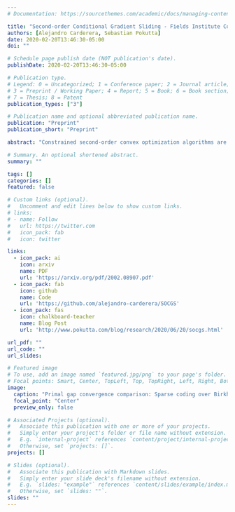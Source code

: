 ```yaml
---
# Documentation: https://sourcethemes.com/academic/docs/managing-content/

title: "Second-order Conditional Gradient Sliding - Fields Institute Communication Series on Data Science and Optimization"
authors: [Alejandro Carderera, Sebastian Pokutta]
date: 2020-02-20T13:46:30-05:00
doi: ""

# Schedule page publish date (NOT publication's date).
publishDate: 2020-02-20T13:46:30-05:00

# Publication type.
# Legend: 0 = Uncategorized; 1 = Conference paper; 2 = Journal article;
# 3 = Preprint / Working Paper; 4 = Report; 5 = Book; 6 = Book section;
# 7 = Thesis; 8 = Patent
publication_types: ["3"]

# Publication name and optional abbreviated publication name.
publication: "Preprint"
publication_short: "Preprint"

abstract: "Constrained second-order convex optimization algorithms are the method of choice when a high accuracy solution to a problem is needed, due to their local quadratic convergence. These algorithms require the solution of a constrained quadratic subproblem at every iteration. We present the Second-Order Conditional Gradient Sliding (SOCGS) algorithm, which uses a projection-free algorithm to solve the constrained quadratic subproblems inexactly. When the feasible region is a polytope the algorithm converges quadratically in primal gap after a finite number of linearly convergent iterations. Once in the quadratic regime the SOCGS algorithm requires $\\mathcal{O}(\\log(\\log 1/\\varepsilon))$ first-order and Hessian oracle calls and $\\mathcal{O}(\\log (1/\\varepsilon) \\log(\\log1/\\varepsilon))$ linear minimization oracle calls to achieve an $\\varepsilon$-optimal solution. This algorithm is useful when the feasible region can only be accessed efficiently through a linear optimization oracle, and computing first-order information of the function, although possible, is costly."

# Summary. An optional shortened abstract.
summary: ""

tags: []
categories: []
featured: false

# Custom links (optional).
#   Uncomment and edit lines below to show custom links.
# links:
# - name: Follow
#   url: https://twitter.com
#   icon_pack: fab
#   icon: twitter

links:
  - icon_pack: ai
    icon: arxiv
    name: PDF
    url: 'https://arxiv.org/pdf/2002.08907.pdf'
  - icon_pack: fab
    icon: github
    name: Code
    url: 'https://github.com/alejandro-carderera/SOCGS'
  - icon_pack: fas
    icon: chalkboard-teacher
    name: Blog Post
    url: 'http://www.pokutta.com/blog/research/2020/06/20/socgs.html'

url_pdf: ""
url_code: ""
url_slides:

# Featured image
# To use, add an image named `featured.jpg/png` to your page's folder. 
# Focal points: Smart, Center, TopLeft, Top, TopRight, Left, Right, BottomLeft, Bottom, BottomRight.
image:
  caption: "Primal gap convergence comparison: Sparse coding over Birkhoff polytope. See paper for details."
  focal_point: "Center"
  preview_only: false

# Associated Projects (optional).
#   Associate this publication with one or more of your projects.
#   Simply enter your project's folder or file name without extension.
#   E.g. `internal-project` references `content/project/internal-project/index.md`.
#   Otherwise, set `projects: []`.
projects: []

# Slides (optional).
#   Associate this publication with Markdown slides.
#   Simply enter your slide deck's filename without extension.
#   E.g. `slides: "example"` references `content/slides/example/index.md`.
#   Otherwise, set `slides: ""`.
slides: ""
---
```

